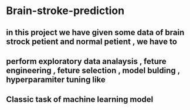 # Brain-stroke-prediction
## in this project we have given some data of brain strock petient and normal petient , we have to 
## perform exploratory data analaysis , feture engineering , feture selection , model bulding , hyperparamiter tuning like 
## Classic task of machine learning model 
